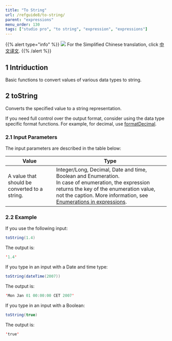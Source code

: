 ```yaml
---
title: "To String"
url: /refguide8/to-string/
parent: "expressions"
menu_order: 130
tags: ["studio pro", "to string", "expression", "expressions"]
---
```


{{% alert type="info" %}}
<img src="attachments/chinese-translation/china.png" style="display: inline-block; margin: 0" /> For the Simplified Chinese translation, click [中文译文](https://cdn.mendix.tencent-cloud.com/documentation/refguide8/to-string.pdf).
{{% /alert %}}

## 1 Intriduction

Basic functions to convert values of various data types to string.

## 2 toString

Converts the specified value to a string representation.

If you need full control over the output format, consider using the data type specific format functions. For example, for decimal, use [formatDecimal](/refguide/parse-and-format-decimal-function-calls/).

### 2.1 Input Parameters

The input parameters are described in the table below:

| Value                                         | Type                                                         |
| --------------------------------------------- | ------------------------------------------------------------ |
| A value that should be converted to a string. | Integer/Long, Decimal, Date and time, Boolean and Enumeration.<br />In case of enumeration, the expression returns the key of the enumeration value, not the caption. More information, see [Enumerations in expressions](/refguide/enumerations-in-expressions/). |

### 2.2 Example

If you use the following input:

```java
toString(1.4)
```

The output is:

```java
'1.4'
```

If you type in an input with a Date and time type:

```java
toString(dateTime(2007))
```

The output is:

```java
'Mon Jan 01 00:00:00 CET 2007'
```

If you type in an input with a Boolean:

```java
toString(true)
```

The output is:

```java
'true'
```